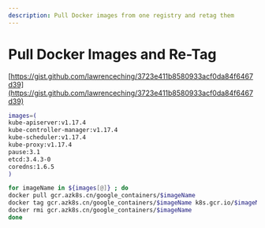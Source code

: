 ```yaml
---
description: Pull Docker images from one registry and retag them
---
```


# Pull Docker Images and Re-Tag

[https://gist.github.com/lawrenceching/3723e411b8580933acf0da84f6467d39](https://gist.github.com/lawrenceching/3723e411b8580933acf0da84f6467d39)

```bash
images=(
kube-apiserver:v1.17.4
kube-controller-manager:v1.17.4
kube-scheduler:v1.17.4
kube-proxy:v1.17.4
pause:3.1
etcd:3.4.3-0
coredns:1.6.5
)

for imageName in ${images[@]} ; do
docker pull gcr.azk8s.cn/google_containers/$imageName
docker tag gcr.azk8s.cn/google_containers/$imageName k8s.gcr.io/$imageName
docker rmi gcr.azk8s.cn/google_containers/$imageName
done
```

